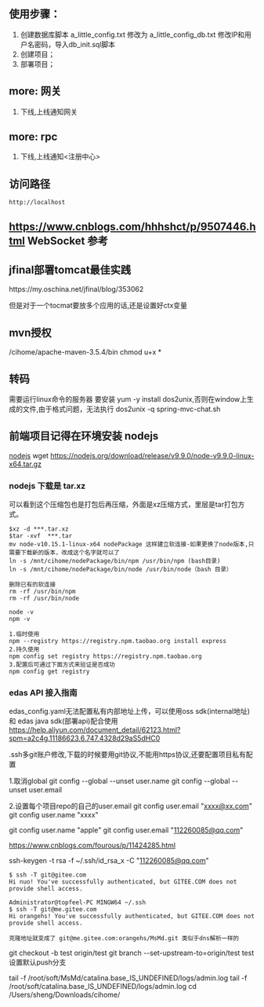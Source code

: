 ## 使用步骤：
1. 创建数据库脚本 a_little_config.txt 修改为 a_little_config_db.txt 修改IP和用户名密码，导入db_init.sql脚本
2. 创建项目；
3. 部署项目；

## more: 网关
1. 下线,上线通知网关

## more: rpc
1. 下线,上线通知<注册中心>

## 访问路径
    http://localhost

## https://www.cnblogs.com/hhhshct/p/9507446.html  WebSocket 参考

## jfinal部署tomcat最佳实践
<Context path="" docBase="/var/www/my_project" reloadable="false" />
https://my.oschina.net/jfinal/blog/353062

但是对于一个tocmat要放多个应用的话,还是设置好ctx变量

## mvn授权
/cihome/apache-maven-3.5.4/bin
chmod u+x *

## 转码
需要运行linux命令的服务器 要安装 yum -y install dos2unix,否则在window上生成的文件,由于格式问题，无法执行
dos2unix -q spring-mvc-chat.sh


## 前端项目记得在环境安装 nodejs
[nodejs](https://www.cnblogs.com/emao/p/5511394.html)
wget https://nodejs.org/download/release/v9.9.0/node-v9.9.0-linux-x64.tar.gz

### nodejs 下载是 tar.xz
可以看到这个压缩包也是打包后再压缩，外面是xz压缩方式，里层是tar打包方式。
```
$xz -d ***.tar.xz
$tar -xvf  ***.tar
mv node-v10.15.1-linux-x64 nodePackage 这样建立软连接-如果更换了node版本,只需要下载新的版本，改成这个名字就可以了
ln -s /mnt/cihome/nodePackage/bin/npm /usr/bin/npm (bash目录)
ln -s /mnt/cihome/nodePackage/bin/node /usr/bin/node（bash 目录）

删除已有的软连接
rm -rf /usr/bin/npm
rm -rf /usr/bin/node

node -v
npm -v

1.临时使用
npm --registry https://registry.npm.taobao.org install express
2.持久使用
npm config set registry https://registry.npm.taobao.org
3.配置后可通过下面方式来验证是否成功
npm config get registry
```

### edas API 接入指南
edas_config.yaml无法配置私有内部地址上传，可以使用oss sdk(internal地址)和 edas java sdk(部署api)配合使用
https://help.aliyun.com/document_detail/62123.html?spm=a2c4g.11186623.6.747.4328d29aS5dHC0

.ssh多git账户修改,下载的时候要用git协议,不能用https协议,还要配置项目私有配置

1.取消global
git config --global --unset user.name
git config --global --unset user.email

2.设置每个项目repo的自己的user.email
git config  user.email "xxxx@xx.com"
git config  user.name "xxxx"

git config user.name "apple"
git config user.email "112260085@qq.com"

https://www.cnblogs.com/fourous/p/11424285.html

ssh-keygen -t rsa -f ~/.ssh/id_rsa_x -C "112260085@qq.com"
```
$ ssh -T git@gitee.com
Hi nuo! You've successfully authenticated, but GITEE.COM does not provide shell access.

Administrator@topfeel-PC MINGW64 ~/.ssh
$ ssh -T git@me.gitee.com
Hi orangehs! You've successfully authenticated, but GITEE.COM does not provide shell access.

克隆地址就变成了 git@me.gitee.com:orangehs/MsMd.git 类似于dns解析一样的
```

git checkout -b test origin/test
git branch --set-upstream-to=origin/test test 设置默认push分支


tail -f /root/soft/MsMd/catalina.base_IS_UNDEFINED/logs/admin.log
tail -f /root/soft/catalina.base_IS_UNDEFINED/logs/admin.log
cd /Users/sheng/Downloads/cihome/

